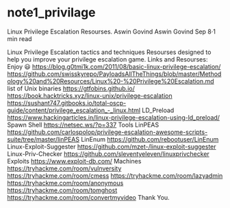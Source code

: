# note1_privilage
Linux Privilege Escalation Resourses.
Aswin Govind
Aswin Govind
Sep 8·1 min read



Linux Privilege Escalation tactics and techniques Resourses designed to help you improve your privilege escalation game.
Links and Resourses:
Enjoy 😃
https://blog.g0tmi1k.com/2011/08/basic-linux-privilege-escalation/
https://github.com/swisskyrepo/PayloadsAllTheThings/blob/master/Methodology%20and%20Resources/Linux%20-%20Privilege%20Escalation.md
list of Unix binaries https://gtfobins.github.io/
https://book.hacktricks.xyz/linux-unix/privilege-escalation
https://sushant747.gitbooks.io/total-oscp-guide/content/privilege_escalation_-_linux.html
LD_Preload https://www.hackingarticles.in/linux-privilege-escalation-using-ld_preload/
Spawn Shell https://netsec.ws/?p=337
Tools
LinPEAS
https://github.com/carlospolop/privilege-escalation-awesome-scripts-suite/tree/master/linPEAS
LinEnum
https://github.com/rebootuser/LinEnum
Linux-Exploit-Suggester
https://github.com/mzet-/linux-exploit-suggester
Linux-Priv-Checker
https://github.com/sleventyeleven/linuxprivchecker
Exploits
https://www.exploit-db.com/
Machines
https://tryhackme.com/room/vulnversity
https://tryhackme.com/room/cmess
https://tryhackme.com/room/lazyadmin
https://tryhackme.com/room/anonymous
https://tryhackme.com/room/tomghost
https://tryhackme.com/room/convertmyvideo
Thank You.
